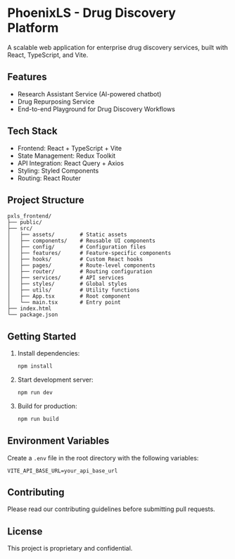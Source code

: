 # PhoenixLS - Drug Discovery Platform

A scalable web application for enterprise drug discovery services, built with React, TypeScript, and Vite.

## Features

- Research Assistant Service (AI-powered chatbot)
- Drug Repurposing Service
- End-to-end Playground for Drug Discovery Workflows

## Tech Stack

- Frontend: React + TypeScript + Vite
- State Management: Redux Toolkit
- API Integration: React Query + Axios
- Styling: Styled Components
- Routing: React Router

## Project Structure

```
pxls_frontend/
├── public/
├── src/
│   ├── assets/        # Static assets
│   ├── components/    # Reusable UI components
│   ├── config/        # Configuration files
│   ├── features/      # Feature-specific components
│   ├── hooks/         # Custom React hooks
│   ├── pages/         # Route-level components
│   ├── router/        # Routing configuration
│   ├── services/      # API services
│   ├── styles/        # Global styles
│   ├── utils/         # Utility functions
│   ├── App.tsx        # Root component
│   └── main.tsx       # Entry point
├── index.html
└── package.json
```

## Getting Started

1. Install dependencies:
   ```bash
   npm install
   ```

2. Start development server:
   ```bash
   npm run dev
   ```

3. Build for production:
   ```bash
   npm run build
   ```

## Environment Variables

Create a `.env` file in the root directory with the following variables:

```
VITE_API_BASE_URL=your_api_base_url
```

## Contributing

Please read our contributing guidelines before submitting pull requests.

## License

This project is proprietary and confidential.
